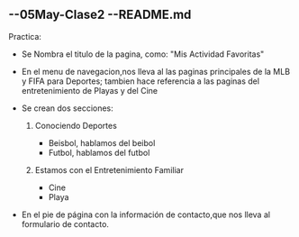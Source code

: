 --05May-Clase2
--README.md
--

Practica:

- Se Nombra el titulo de la pagina, como: "Mis Actividad Favoritas"
- En el menu de navegacion,nos lleva al las paginas principales de la MLB y FIFA para Deportes; tambien hace referencia a las paginas del entretenimiento de Playas y del Cine

- Se crean dos secciones:
    1) Conociendo Deportes
        - Beisbol, hablamos del beibol
        - Futbol, hablamos del futbol


    2) Estamos con el Entretenimiento Familiar
        - Cine
        - Playa


- En el pie de página con la información de contacto,que nos lleva al formulario de contacto.
